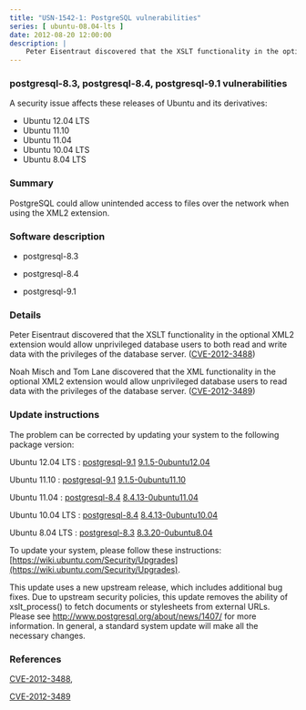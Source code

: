 ```yaml
---
title: "USN-1542-1: PostgreSQL vulnerabilities"
series: [ ubuntu-08.04-lts ]
date: 2012-08-20 12:00:00
description: |
    Peter Eisentraut discovered that the XSLT functionality in the optional XML2 extension would allow unprivileged database users to both read and write data with the privileges of the database server. ([CVE-2012-3488](http://people.ubuntu.com/~ubuntu-security/cve/CVE-2012-3488))
--- 
```

 
### postgresql-8.3, postgresql-8.4, postgresql-9.1 vulnerabilities

A security issue affects these releases of Ubuntu and its derivatives:

* Ubuntu 12.04 LTS
* Ubuntu 11.10
* Ubuntu 11.04
* Ubuntu 10.04 LTS
* Ubuntu 8.04 LTS

### Summary

PostgreSQL could allow unintended access to files over the network when using the XML2 extension.

### Software description

* postgresql-8.3 

* postgresql-8.4 

* postgresql-9.1 

### Details

Peter Eisentraut discovered that the XSLT functionality in the optional XML2 extension would allow unprivileged database users to both read and write data with the privileges of the database server. ([CVE-2012-3488](http://people.ubuntu.com/~ubuntu-security/cve/CVE-2012-3488))

Noah Misch and Tom Lane discovered that the XML functionality in the optional XML2 extension would allow unprivileged database users to read data with the privileges of the database server. ([CVE-2012-3489](http://people.ubuntu.com/~ubuntu-security/cve/CVE-2012-3489)) 

### Update instructions

The problem can be corrected by updating your system to the following package version:

Ubuntu 12.04 LTS
 : [postgresql-9.1](https://launchpad.net/ubuntu/+source/postgresql-9.1) <span> [9.1.5-0ubuntu12.04](https://launchpad.net/ubuntu/+source/postgresql-9.1/9.1.5-0ubuntu12.04) </span> 

Ubuntu 11.10
 : [postgresql-9.1](https://launchpad.net/ubuntu/+source/postgresql-9.1) <span> [9.1.5-0ubuntu11.10](https://launchpad.net/ubuntu/+source/postgresql-9.1/9.1.5-0ubuntu11.10) </span> 

Ubuntu 11.04
 : [postgresql-8.4](https://launchpad.net/ubuntu/+source/postgresql-8.4) <span> [8.4.13-0ubuntu11.04](https://launchpad.net/ubuntu/+source/postgresql-8.4/8.4.13-0ubuntu11.04) </span> 

Ubuntu 10.04 LTS
 : [postgresql-8.4](https://launchpad.net/ubuntu/+source/postgresql-8.4) <span> [8.4.13-0ubuntu10.04](https://launchpad.net/ubuntu/+source/postgresql-8.4/8.4.13-0ubuntu10.04) </span> 

Ubuntu 8.04 LTS
 : [postgresql-8.3](https://launchpad.net/ubuntu/+source/postgresql-8.3) <span> [8.3.20-0ubuntu8.04](https://launchpad.net/ubuntu/+source/postgresql-8.3/8.3.20-0ubuntu8.04) </span> 

To update your system, please follow these instructions: [https://wiki.ubuntu.com/Security/Upgrades](https://wiki.ubuntu.com/Security/Upgrades).

This update uses a new upstream release, which includes additional bug fixes. Due to upstream security policies, this update removes the ability of xslt_process() to fetch documents or stylesheets from external URLs. Please see http://www.postgresql.org/about/news/1407/ for more information. In general, a standard system update will make all the necessary changes. 

### References

 [CVE-2012-3488](http://people.ubuntu.com/~ubuntu-security/cve/CVE-2012-3488), 

 [CVE-2012-3489](http://people.ubuntu.com/~ubuntu-security/cve/CVE-2012-3489)
 

